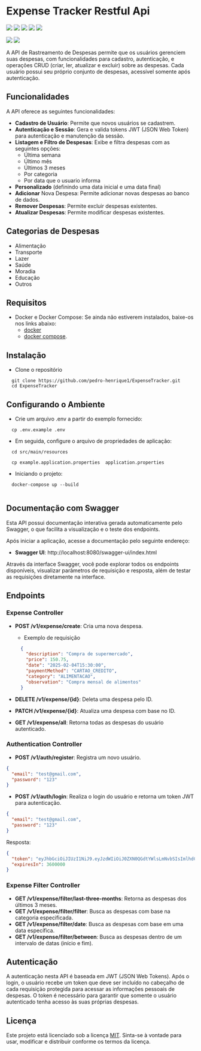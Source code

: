 # Expense Tracker Restful Api


[JAVA_BADGE]:https://img.shields.io/badge/java-%23ED8B00.svg?style=for-the-badge&logo=openjdk&logoColor=white
[SPRING_BADGE]: https://img.shields.io/badge/spring-%236DB33F.svg?style=for-the-badge&logo=spring&logoColor=white
[Docker]:https://img.shields.io/badge/Docker-2CA5E0?style=for-the-badge&logo=docker&logoColor=white
[sql]:https://img.shields.io/badge/MySQL-005C84?style=for-the-badge&logo=mysql&logoColor=white
[swagger]:https://img.shields.io/badge/Swagger-85EA2D?style=for-the-badge&logo=Swagger&logoColor=white
[ci]:https://img.shields.io/github/actions/workflow/status/pedro-henrique1/ExpenseTracker/maven.yml?style=for-the-badge
[checks]:https://img.shields.io/github/check-runs/pedro-henrique1/ExpenseTracker/main?style=for-the-badge



![][JAVA_BADGE]
![][SPRING_BADGE]
![][Docker]
![][sql]
![][swagger]

![][checks]
![][ci]

A API de Rastreamento de Despesas permite que os usuários gerenciem suas despesas, com funcionalidades para cadastro,
autenticação, e operações CRUD (criar, ler, atualizar e excluir) sobre as despesas. Cada usuário possui seu próprio
conjunto de despesas, acessível somente após autenticação.

## Funcionalidades

A API oferece as seguintes funcionalidades:

* **Cadastro de Usuário**: Permite que novos usuários se cadastrem.
* **Autenticação e Sessão**: Gera e valida tokens JWT (JSON Web Token) para autenticação e manutenção da sessão.
* **Listagem e Filtro de Despesas**: Exibe e filtra despesas com as seguintes opções:
    * Última semana
    * Último mês
    * Últimos 3 meses
    * Por categoria
    * Por data que o usuario informa
* **Personalizado** (definindo uma data inicial e uma data final)
* **Adicionar** Nova Despesa: Permite adicionar novas despesas ao banco de dados.
* **Remover Despesas**: Permite excluir despesas existentes.
* **Atualizar Despesas**: Permite modificar despesas existentes.

## Categorias de Despesas

* Alimentação
* Transporte
* Lazer
* Saúde
* Moradia
* Educação
* Outros

## Requisitos

- Docker e Docker Compose: Se ainda não estiverem instalados, baixe-os nos links abaixo:
    - [docker](https://docs.docker.com/get-started/get-docker/)
    - [docker compose](https://www.digitalocean.com/community/tutorials/how-to-install-and-use-docker-compose-on-ubuntu-20-04).

## Instalação

- Clone o repositório

```git
  git clone https://github.com/pedro-henrique1/ExpenseTracker.git
  cd ExpenseTracker
```

## Configurando o Ambiente

- Crie um arquivo .env a partir do exemplo fornecido:

```
  cp .env.example .env
```

- Em seguida, configure o arquivo de propriedades de aplicação:


```
  cd src/main/resources
  
  cp example.application.properties  application.properties
```

- Iniciando o projeto:

```
  docker-compose up --build
  
```

## Documentação com Swagger

Esta API possui documentação interativa gerada automaticamente pelo Swagger, o que facilita a visualização e o teste dos
endpoints.

Após iniciar a aplicação, acesse a documentação pelo seguinte endereço:

* **Swagger UI**: http://localhost:8080/swagger-ui/index.html

Através da interface Swagger, você pode explorar todos os endpoints disponíveis, visualizar parâmetros de requisição e
resposta, além de testar as requisições diretamente na interface.

## Endpoints

### Expense Controller

* **POST /v1/expense/create**: Cria uma nova despesa.
    * Exemplo de requisição
  ```json
    {
      "description": "Compra de supermercado",
      "price": 150.75,
      "date": "2025-02-04T15:30:00",  
      "paymentMethod": "CARTAO_CREDITO",
      "category": "ALIMENTACAO",
      "observation": "Compra mensal de alimentos"
    }
    ```



* **DELETE /v1/expense/{id}**: Deleta uma despesa pelo ID.
* **PATCH /v1/expense/{id}**: Atualiza uma despesa com base no ID.
* **GET /v1/expense/all**: Retorna todas as despesas do usuário autenticado.

### Authentication Controller

* **POST /v1/auth/register**: Registra um novo usuário.

``` json
{
  "email": "test@gmail.com",
  "password": "123"
}
```

* **POST /v1/auth/login**: Realiza o login do usuário e retorna um token JWT para autenticação.

``` json
{
  "email": "test@gmail.com",
  "password": "123"
}
```

Resposta:

``` json
{  
  "token": "eyJhbGciOiJIUzI1NiJ9.eyJzdWIiOiJ0ZXN0QGdtYWlsLmNvbSIsImlhdCI6MTczODcwMzAzMywiZXhwIjoxNzM4NzA2NjMzfQ.uExj9HpKIRwlVJdRjeGMw8UA4suHmOah-X0hZnfjEZc",
  "expiresIn": 3600000
}
```

### Expense Filter Controller

* **GET /v1/expense/filter/last-three-months**: Retorna as despesas dos últimos 3 meses.
* **GET /v1/expense/filter/filter**: Busca as despesas com base na categoria especificada.
* **GET /v1/expense/filter/date**: Busca as despesas com base em uma data específica.
* **GET /v1/expense/filter/between**: Busca as despesas dentro de um intervalo de datas (início e fim).

## Autenticação

A autenticação nesta API é baseada em JWT (JSON Web Tokens). Após o login, o usuário recebe um token que deve ser
incluído no cabeçalho de cada requisição protegida para acessar as informações pessoais de despesas. O token é
necessário para garantir que somente o usuário autenticado tenha acesso às suas próprias despesas.

## Licença

Este projeto está licenciado sob a licença [MIT](LICENSE). Sinta-se à vontade para usar, modificar e distribuir conforme
os termos da licença.









